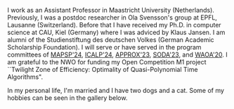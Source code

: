 I work as an Assistant Professor in Maastricht University (Netherlands).
Previously, I was a postdoc researcher in Ola Svensson's group at EPFL, Lausanne (Switzerland).
Before that I have received my Ph.D. in computer science at CAU, Kiel (Germany) where I was
adviced by Klaus Jansen. I am alumni of the Studienstiftung des deutschen Volkes (German Academic Scholarship Foundation).
I will serve or have served in the program committees of [MAPSP'24](https://people.cs.pitt.edu/~kirk/MAPSP/), [ICALP'24](https://compose.ioc.ee/icalp2024/), [APPROX'23](https://approxconference.wordpress.com/), [SODA'23](https://www.siam.org/conferences/cm/conference/soda23), and [WAOA'20](http://algo2020.di.unipi.it/WAOA2020/).
I am grateful to the NWO for funding my Open Competition M1 project ``Twilight Zone of Efficiency: Optimality of Quasi-Polynomial Time Algorithms".

In my personal life, I'm married and I have two dogs and a cat. Some of my hobbies can be seen in the gallery below.
